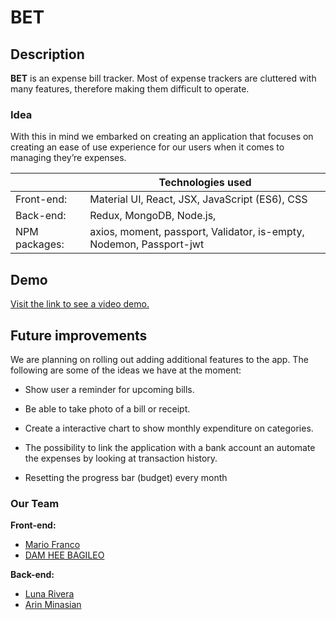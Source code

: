 
# BET

## Description

**BET** is an expense bill tracker. Most of expense trackers are cluttered with many features, therefore making them difficult to operate.

### Idea
With this in mind we embarked on creating an application that focuses on creating an ease of use experience for our users when it comes to managing they’re expenses.



|  | Technologies used|
| ------ | ----------- |
| Front-end: | Material UI, React, JSX, JavaScript (ES6), CSS |
| Back-end: | Redux, MongoDB, Node.js,  |
| NPM packages: | axios, moment, passport, Validator, is-empty, Nodemon, Passport-jwt  |

## Demo

[Visit the link to see a video demo.](https://www.dropbox.com/s/cc8x9e8iw8rvnv7/bet_1.mp4?dl=0 "Demo of the app")

## Future improvements
We are planning on rolling out adding additional features to the app. The following are some of the ideas we have at the moment:
-   Show user a reminder for upcoming bills.
    
-   Be able to take photo of a bill or receipt.
    
-   Create a interactive chart to show monthly expenditure on categories.
    
-   The possibility to link the application with a bank account an automate the expenses by looking at transaction history.
    
-   Resetting the progress bar (budget) every month

###  Our Team

**Front-end:**
- [Mario Franco](https://github.com/Mari0Franc0 "Mario Franco's Github Profile")
- [DAM HEE BAGILEO](https://github.com/flyingdamia "DAM HEE BAGILEO's Github Profile")


**Back-end:**
 - [Luna Rivera](https://github.com/lunazrivera "Luna Rivera's Github Profile")
 - [Arin Minasian](https://github.com/arinmsn "Arin Minasian's Github Profile")
 
